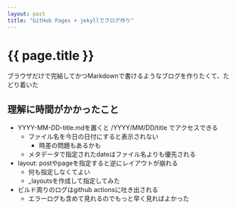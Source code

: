 ```yaml
---
layout: post
title: "GitHub Pages + jekyllでブログ作り"
---
```


# {{ page.title }}
ブラウザだけで完結してかつMarkdownで書けるようなブログを作りたくて、たどり着いた

## 理解に時間がかかったこと
- YYYY-MM-DD-title.mdを置くと /YYYY/MM/DD/title でアクセスできる
  - ファイル名を今日の日付にすると表示されない
    - 時差の問題もあるかも
  - メタデータで指定されたdateはファイル名よりも優先される
- layout: postやpageを指定すると逆にレイアウトが崩れる
  - 何も指定しなくてよい
  - _layoutsを作成して指定してみた
- ビルド周りのログはgithub actionsに吐き出される
  - エラーログも含めて見れるのでもっと早く見ればよかった
